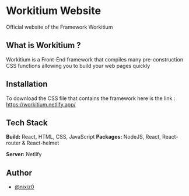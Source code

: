 
# Workitium Website
Official website of the Framework Workitium
## What is Workitium ?

Workitium is a Front-End framework that compiles many pre-construction CSS functions allowing you to build your web pages quickly
## Installation

To download the CSS file that contains the framework here is the link : https://workitium.netlify.app/
## Tech Stack

**Build:** React, HTML, CSS, JavaScript
**Packages:** NodeJS, React, React-router & React-helmet

**Server:** Netlify


## Author

- [@nixiz0](https://github.com/nixiz0)
